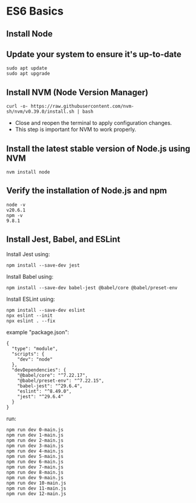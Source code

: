 # ES6 Basics

## Install Node

## Update your system to ensure it's up-to-date
```
sudo apt update
sudo apt upgrade
```

## Install NVM (Node Version Manager)
```
curl -o- https://raw.githubusercontent.com/nvm-sh/nvm/v0.39.0/install.sh | bash
```

* Close and reopen the terminal to apply configuration changes.
* This step is important for NVM to work properly.

## Install the latest stable version of Node.js using NVM
```
nvm install node
```

## Verify the installation of Node.js and npm
```
node -v
v20.6.1
npm -v
9.8.1
```

## Install Jest, Babel, and ESLint
Install Jest using:
```
npm install --save-dev jest
```
Install Babel using:
```
npm install --save-dev babel-jest @babel/core @babel/preset-env
```
Install ESLint using:
```
npm install --save-dev eslint
npx eslint --init
npx eslint . --fix
```

example "package.json":
```
{
  "type": "module",
  "scripts": {
    "dev": "node"
  },
  "devDependencies": {
    "@babel/core": "^7.22.17",
    "@babel/preset-env": "^7.22.15",
    "babel-jest": "^29.6.4",
    "eslint": "^8.49.0",
    "jest": "^29.6.4"
  }
}
```

run:
```
npm run dev 0-main.js
npm run dev 1-main.js
npm run dev 2-main.js
npm run dev 3-main.js
npm run dev 4-main.js
npm run dev 5-main.js 
npm run dev 6-main.js 
npm run dev 7-main.js
npm run dev 8-main.js 
npm run dev 9-main.js
npm run dev 10-main.js 
npm run dev 11-main.js
npm run dev 12-main.js 
```